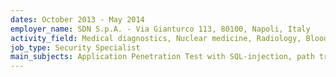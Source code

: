 ```yaml
---
dates: October 2013 - May 2014
employer_name: SDN S.p.A. - Via Gianturco 113, 80100, Napoli, Italy
activity_field: Medical diagnostics, Nuclear medicine, Radiology, Blood testing
job_type: Security Specialist
main_subjects: Application Penetration Test with SQL-injection, path traversal, source code or database exposure, denial of service and authorization bypass tests; in-depth analysis with Microsoft ASP.NET decompilers.
---
```

